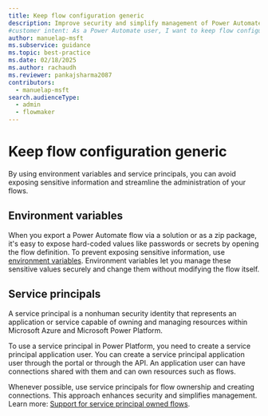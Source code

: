 ```yaml
---
title: Keep flow configuration generic
description: Improve security and simplify management of Power Automate flows using environment variables and service principals.
#customer intent: As a Power Automate user, I want to keep flow configurations generic so that I can improve security and simplify management.
author: manuelap-msft
ms.subservice: guidance
ms.topic: best-practice
ms.date: 02/18/2025
ms.author: rachaudh
ms.reviewer: pankajsharma2087
contributors: 
  - manuelap-msft
search.audienceType: 
  - admin
  - flowmaker
---
```


# Keep flow configuration generic

By using environment variables and service principals, you can avoid exposing sensitive information and streamline the administration of your flows.

## Environment variables

When you export a Power Automate flow via a solution or as a zip package, it's easy to expose hard-coded values like passwords or secrets by opening the flow definition. To prevent exposing sensitive information, use [environment variables](/power-apps/maker/data-platform/environmentvariables-power-automate). Environment variables let you manage these sensitive values securely and change them without modifying the flow itself.

## Service principals

A service principal is a nonhuman security identity that represents an application or service capable of owning and managing resources within Microsoft Azure and Microsoft Power Platform. 

To use a service principal in Power Platform, you need to create a service principal application user. You can create a service principal application user through the portal or through the API. An application user can have connections shared with them and can own resources such as flows.

Whenever possible, use service principals for flow ownership and creating connections. This approach enhances security and simplifies management. Learn more: [Support for service principal owned flows](/power-automate/service-principal-support).